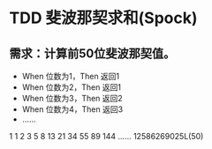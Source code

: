 # TDD 斐波那契求和(Spock)

## 需求：计算前50位斐波那契值。

- When 位数为1，Then 返回1
- When 位数为2，Then 返回1
- When 位数为3，Then 返回2
- When 位数为4，Then 返回3
- ......

1 1 2 3 5 8 13 21 34 55 89 144 ...... 12586269025L(50)